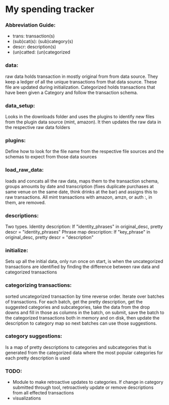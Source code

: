 # My spending tracker

### Abbreviation Guide:
- trans: transaction(s)
- (sub)cat(s): (sub)category(s)
- descr: description(s)
- (un)catted: (un)categorized

### data:
raw data holds transaction in mostly original from from data source. They keep
a ledger of all the unique transactions from that data source. These file are updated
during initialization. Categorized holds transactions that have been given a Category
and follow the transaction schema.

### data_setup:
Looks in the downloads folder and uses the plugins to identify new files from
the plugin data source (mint, amazon). It then updates the raw data in the respective
raw data folders

### plugins:
Define how to look for the file name from the respective file sources and the
schemas to expect from those data sources

### load_raw_data:
loads and concats all the raw data, maps them to the transaction schema, groups amounts
by date and transcription (fixes duplicate purchases at same venue on the same date, think drinks at the bar)
and assigns this to raw transactions. All mint transactions with amazon, amzn, or auth :, in them, are removed.

### descriptions:
Two types.
Identity description: If "identity_phrases" in original_desc, pretty descr = "identity_phrases"
Phrase map description: If "key_phrase" in original_desc, pretty descr = "description"

### initialize:
Sets up all the initial data, only run once on start, is when the uncategorized transactions
are identified by finding the difference between raw data and categorized transactions

### categorizing transactions:
sorted uncategorized transaction by time reverse order. Iterate over batches of transactions.
For each batch, get the pretty description, get the suggested categories and subcategories,
take the data from the drop downs and fill in those as columns in the batch, on submit,
save the batch to the categorized transactions both in memory and on disk, then update the
description to category map so next batches can use those suggestions.

### category suggestions:
Is a map of pretty descriptions to categories and subcategories that is generated
from the categorized data where the most popular categories for each pretty description is used

### TODO:
- Module to make retroactive updates to categories. If change in category submitted through tool, retroactively update or remove descriptions from all effected transactions
- visualizations
